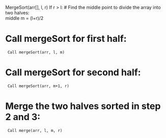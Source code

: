 
MergeSort(arr[], l,  r)
If r > l:
     # Find the middle point to divide the array into two halves:  
     middle m = (l+r)/2


# Call mergeSort for first half:   
     Call mergeSort(arr, l, m)


# Call mergeSort for second half:
     Call mergeSort(arr, m+1, r)


# Merge the two halves sorted in step 2 and 3:
     Call merge(arr, l, m, r)
